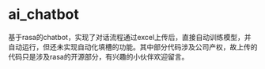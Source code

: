 # ai_chatbot
基于rasa的chatbot，实现了对话流程通过excel上传后，直接自动训练模型，并自动运行，但还未实现自动化填槽的功能。其中部分代码涉及公司产权，故上传的代码只是涉及rasa的开源部分，有兴趣的小伙伴欢迎留言。
